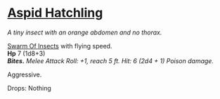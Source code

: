 # [Aspid Hatchling](https://hollowknight.wiki/w/Aspid_Hatchling)

*A tiny insect with an orange abdomen and no thorax.*

[Swarm Of Insects](https://5e.tools/bestiary.html#swarm%20of%20insects_xmm) with flying speed.  
**Hp** 7 (1d8+3)  
***Bites.** Melee Attack Roll: +1, reach 5 ft. Hit: 6 (2d4 + 1) Poison damage.*  

Aggressive.

Drops: Nothing
